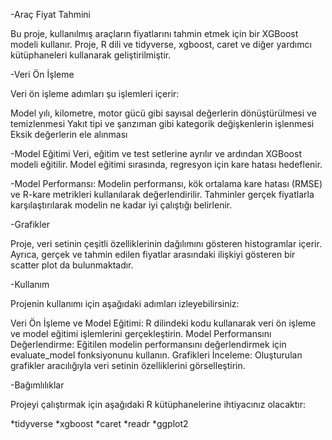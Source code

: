 -Araç Fiyat Tahmini

Bu proje, kullanılmış araçların fiyatlarını tahmin etmek için bir XGBoost modeli kullanır. Proje, R dili ve tidyverse, xgboost, caret ve diğer yardımcı kütüphaneleri kullanarak geliştirilmiştir.

-Veri Ön İşleme

Veri ön işleme adımları şu işlemleri içerir:

Model yılı, kilometre, motor gücü gibi sayısal değerlerin dönüştürülmesi ve temizlenmesi
Yakıt tipi ve şanzıman gibi kategorik değişkenlerin işlenmesi
Eksik değerlerin ele alınması

-Model Eğitimi
Veri, eğitim ve test setlerine ayrılır ve ardından XGBoost modeli eğitilir. Model eğitimi sırasında, regresyon için kare hatası hedeflenir.

-Model Performansı:
Modelin performansı, kök ortalama kare hatası (RMSE) ve R-kare metrikleri kullanılarak değerlendirilir. Tahminler gerçek fiyatlarla karşılaştırılarak modelin ne kadar iyi çalıştığı belirlenir.

-Grafikler

Proje, veri setinin çeşitli özelliklerinin dağılımını gösteren histogramlar içerir. Ayrıca, gerçek ve tahmin edilen fiyatlar arasındaki ilişkiyi gösteren bir scatter plot da bulunmaktadır.

-Kullanım

Projenin kullanımı için aşağıdaki adımları izleyebilirsiniz:

Veri Ön İşleme ve Model Eğitimi: R dilindeki kodu kullanarak veri ön işleme ve model eğitimi işlemlerini gerçekleştirin.
Model Performansını Değerlendirme: Eğitilen modelin performansını değerlendirmek için evaluate_model fonksiyonunu kullanın.
Grafikleri İnceleme: Oluşturulan grafikler aracılığıyla veri setinin özelliklerini görselleştirin.

-Bağımlılıklar

Projeyi çalıştırmak için aşağıdaki R kütüphanelerine ihtiyacınız olacaktır:

*tidyverse
*xgboost
*caret
*readr
*ggplot2
